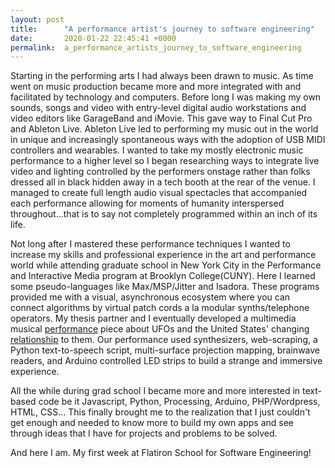 ```yaml
---
layout: post
title:      "A performance artist's journey to software engineering"
date:       2020-01-22 22:45:41 +0000
permalink:  a_performance_artists_journey_to_software_engineering
---
```



Starting in the performing arts I had always been drawn to music. As time went on music production became more and more integrated with and facilitated by technology and computers. Before long I was making my own sounds, songs and video with entry-level digital audio workstations and video editors like GarageBand and iMovie. This gave way to Final Cut Pro and Ableton Live. Ableton Live led to performing my music out in the world in unique and increasingly spontaneous ways with the adoption of USB MIDI controllers and wearables. I wanted to take my mostly electronic music performance to a higher level so I began researching ways to integrate live video and lighting controlled by the performers onstage rather than folks dressed all in black hidden away in a tech booth at the rear of the venue. I managed to create full length audio visual spectacles that accompanied each performance allowing for moments of humanity interspersed throughout...that is to say not completely programmed within an inch of its life.

Not long after I mastered these performance techniques I wanted to increase my skills and professional experience in the art and performance world while attending graduate school in New York City in the Performance and Interactive Media program at Brooklyn College(CUNY). Here I learned some pseudo-languages like Max/MSP/Jitter and Isadora. These programs provided me with a visual, asynchronous ecosystem where you can connect algorithms by virtual patch cords a la modular synths/telephone operators. My thesis partner and I eventually developed a multimedia musical [performance](https://dan-foley.com/witness) piece about UFOs and the United States' changing [relationship](https://www.nytimes.com/2017/12/18/insider/secret-pentagon-ufo-program.html) to them. Our performance used synthesizers, web-scraping, a Python text-to-speech script, multi-surface projection mapping, brainwave readers, and Arduino controlled LED strips to build a strange and immersive experience.

All the while during grad school I became more and more interested in text-based code be it Javascript, Python, Processing, Arduino, PHP/Wordpress, HTML, CSS... This finally brought me to the realization that I just couldn't get enough and needed to know more to build my own apps and see through ideas that I have for projects and problems to be solved.

And here I am. My first week at Flatiron School for Software Engineering!
